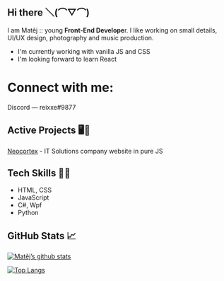 ## Hi there ＼(⌒▽⌒)
I am Matěj :: young **Front-End Develope**r. I like working on small details, UI/UX design, photography and music production.
- I'm currently working with vanilla JS and CSS
- I'm looking forward to learn React

# Connect with me:
Discord — reixxe#9877

## Active Projects 🖥️🧾
[Neocortex](https://github.com/mateyy11/neocortex-web) - IT Solutions company website in pure JS

## Tech Skills 👨‍💻
- HTML, CSS
- JavaScript
- C#, Wpf
- Python

## GitHub Stats 📈
[![Matěj’s github stats](https://github-readme-stats.vercel.app/api?username=mateyy11)](https://https://github.com/mateyy11)

[![Top Langs](https://github-readme-stats.vercel.app/api/top-langs/?username=mateyy11&layout=compact)](https://https://github.com/mateyy11)
